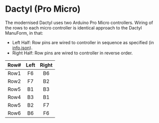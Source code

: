 # Dactyl (Pro Micro)

The modernised Dactyl uses two Arduino Pro Micro controllers.
Wiring of the rows to each micro controller is identical approach to the Dactyl ManuForm, in that:
- Left Half: Row pins are wired to controller in sequence as specified (in [info.json](./info.json)).
- Right Half: Row pins are wired to controller in reverse order.

| Row# | Left | Right | 
| :---: | :---: | :---: |
| Row1 | F6 | B6 |
| Row2 | F7 | B2 |
| Row5 | B1 | B3 |
| Row4 | B3 | B1 |
| Row5 | B2 | F7 |
| Row6 | B6 | F6 |
